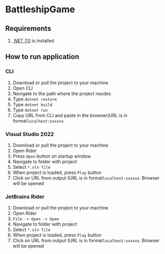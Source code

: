 # BattleshipGame
<h2>Requirements</h2>
<ol>
  <li><a href="https://dotnet.microsoft.com/en-us/download/dotnet/7.0">.NET 7.0</a> is installed</li>
</ol>
<h2>How to run application</h2>
<h3>CLI</h3>
  <ol>
    <li>Download or pull the project to your machine</li>
    <li>Open CLI</li>
    <li>Navigate to the path where the project resides</li>
    <li>Type <code>dotnet restore</code></li>
    <li>Type <code>dotnet build</code></li>
    <li>Type <code>dotnet run</code></li>
    <li>Copy URL from CLI and paste in the browser(URL is in format<code>localhost:xxxxxx</code></li>
  </ol>
  <h3>Visual Studio 2022</h3>
  <ol>
    <li>Download or pull the project to your machine</li>
    <li>Open Rider</li>
    <li>Press <code>Open</code> button on startup window</li>
    <li>Navigate to folder with project</li>
    <li>Select <code>*.sln file</code></li>
    <li>When project is loaded, press <code>Play</code> button</li>
    <li>Click on URL from output (URL is in format<code>localhost:xxxxxx</code>. Browser will be opened</li>
  </ol>
  <h3>JetBrains Rider</h3>
  <ol>
    <li>Download or pull the project to your machine</li>
    <li>Open Rider</li>
    <li><code>File -> Open -> Open</code></li>
    <li>Navigate to folder with project</li>
    <li>Select <code>*.sln file</code></li>
    <li>When project is loaded, press <code>Play</code> button</li>
    <li>Click on URL from output (URL is in format<code>localhost:xxxxxx</code>. Browser will be opened</li>
  </ol>
